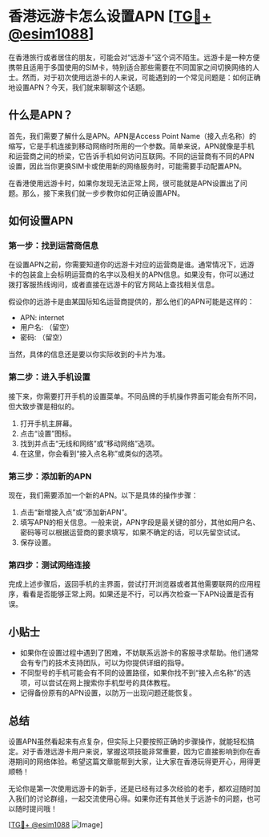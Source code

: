 # 香港远游卡怎么设置APN [[TG💪+ @esim1088](https://t.me/s/esim1088)]

在香港旅行或者居住的朋友，可能会对“远游卡”这个词不陌生。远游卡是一种方便携带且适用于多国使用的SIM卡，特别适合那些需要在不同国家之间切换网络的人士。然而，对于初次使用远游卡的人来说，可能遇到的一个常见问题是：如何正确地设置APN？今天，我们就来聊聊这个话题。

## 什么是APN？

首先，我们需要了解什么是APN。APN是Access Point Name（接入点名称）的缩写，它是手机连接到移动网络时所用的一个参数。简单来说，APN就像是手机和运营商之间的桥梁，它告诉手机如何访问互联网。不同的运营商有不同的APN设置，因此当你更换SIM卡或使用新的网络服务时，可能需要手动配置APN。

在香港使用远游卡时，如果你发现无法正常上网，很可能就是APN设置出了问题。那么，接下来我们就一步步教你如何正确设置APN。

## 如何设置APN

### 第一步：找到运营商信息

在设置APN之前，你需要知道你的远游卡对应的运营商是谁。通常情况下，远游卡的包装盒上会标明运营商的名字以及相关的APN信息。如果没有，你可以通过拨打客服热线询问，或者直接在远游卡的官方网站上查找相关信息。

假设你的远游卡是由某国际知名运营商提供的，那么他们的APN可能是这样的：

- APN: internet
- 用户名: （留空）
- 密码: （留空）

当然，具体的信息还是要以你实际收到的卡片为准。

### 第二步：进入手机设置

接下来，你需要打开手机的设置菜单。不同品牌的手机操作界面可能会有所不同，但大致步骤是相似的。

1. 打开手机主屏幕。
2. 点击“设置”图标。
3. 找到并点击“无线和网络”或“移动网络”选项。
4. 在这里，你会看到“接入点名称”或类似的选项。

### 第三步：添加新的APN

现在，我们需要添加一个新的APN。以下是具体的操作步骤：

1. 点击“新增接入点”或“添加新APN”。
2. 填写APN的相关信息。一般来说，APN字段是最关键的部分，其他如用户名、密码等可以根据运营商的要求填写，如果不确定的话，可以先留空试试。
3. 保存设置。

### 第四步：测试网络连接

完成上述步骤后，返回手机的主界面，尝试打开浏览器或者其他需要联网的应用程序，看看是否能够正常上网。如果还是不行，可以再次检查一下APN设置是否有误。

## 小贴士

- 如果你在设置过程中遇到了困难，不妨联系远游卡的客服寻求帮助。他们通常会有专门的技术支持团队，可以为你提供详细的指导。
- 不同型号的手机可能会有不同的设置路径，如果你找不到“接入点名称”的选项，可以尝试在网上搜索你手机型号的具体教程。
- 记得备份原有的APN设置，以防万一出现问题还能恢复。

## 总结

设置APN虽然看起来有点复杂，但实际上只要按照正确的步骤操作，就能轻松搞定。对于香港远游卡用户来说，掌握这项技能非常重要，因为它直接影响到你在香港期间的网络体验。希望这篇文章能帮到大家，让大家在香港玩得更开心，用得更顺畅！

无论你是第一次使用远游卡的新手，还是已经有过多次经验的老手，都欢迎随时加入我们的讨论群组，一起交流使用心得。如果你还有其他关于远游卡的问题，也可以随时提问哦！

[[TG💪+ @esim1088](https://t.me/s/esim1088) ![Image](https://i.postimg.cc/4NQfJmqS/Snipaste-2025-05-13-00-14-12.png)]